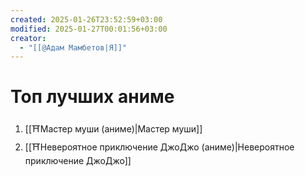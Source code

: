```yaml
---
created: 2025-01-26T23:52:59+03:00
modified: 2025-01-27T00:01:56+03:00
creator:
  - "[[@Адам Мамбетов|Я]]"
---
```


# Топ лучших аниме

 1. [[⛩️Мастер муши (аниме)|Мастер муши]]
 2. [[⛩️Невероятное приключение ДжоДжо (аниме)|Невероятное приключение ДжоДжо]]

